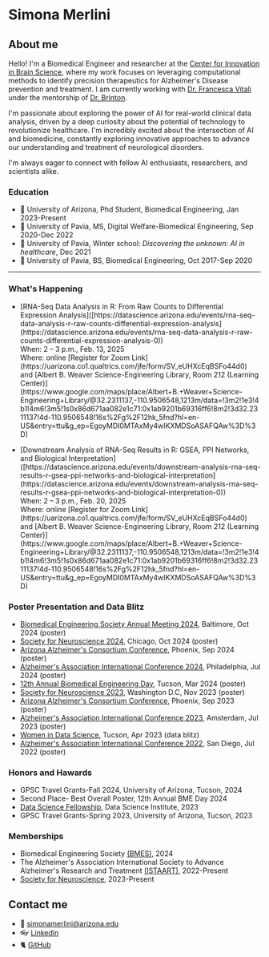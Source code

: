 # **Simona Merlini**

## About me
Hello! I'm a Biomedical Engineer and researcher at the [Center for Innovation in Brain Science](https://cibs.uahs.arizona.edu/), where my work focuses on leveraging computational methods to identify precision therapeutics for Alzheimer's Disease prevention and treatment. I am currently working with [Dr. Francesca Vitali](https://deptmedicine.arizona.edu/profile/francesca-vitali-phd) under the mentorship of [Dr. Brinton](https://healthsciences.arizona.edu/about/executive-leadership/roberta-diaz-brinton-phd).

I'm passionate about exploring the power of AI for real-world clinical data analysis, driven by a deep curiosity about the potential of technology to revolutionize healthcare. I'm incredibly excited about the intersection of AI and biomedicine, constantly exploring innovative approaches to advance our understanding and treatment of neurological disorders.

I'm always eager to connect with fellow AI enthusiasts, researchers, and scientists alike.

### Education 
- 🧬 University of Arizona, Phd Student, Biomedical Engineering, Jan 2023-Present
- :closed_book: University of Pavia, MS, Digital Welfare-Biomedical Engineering, Sep 2020-Dec 2022
- :telescope: University of Pavia, Winter school: _Discovering the unknown: AI in healthcare_, Dec 2021
- :green_book: University of Pavia, BS, Biomedical Engineering, Oct 2017-Sep 2020



---
### What's Happening
- <p> [RNA-Seq Data Analysis in R: From Raw Counts to Differential Expression Analysis]([https://datascience.arizona.edu/events/rna-seq-data-analysis-r-raw-counts-differential-expression-analysis](https://datascience.arizona.edu/events/rna-seq-data-analysis-r-raw-counts-differential-expression-analysis-0)) <br>When: 2 – 3 p.m., Feb. 13, 2025<br>Where: online [Register for Zoom Link](https://uarizona.co1.qualtrics.com/jfe/form/SV_eUHXcEqBSFo44d0) and [Albert B. Weaver Science-Engineering Library, Room 212 (Learning Center)](https://www.google.com/maps/place/Albert+B.+Weaver+Science-Engineering+Library/@32.2311137,-110.9506548,1213m/data=!3m2!1e3!4b1!4m6!3m5!1s0x86d671aa082e1c71:0x1ab9201b69316ff6!8m2!3d32.2311137!4d-110.9506548!16s%2Fg%2F12hk_5fnd?hl=en-US&entry=ttu&g_ep=EgoyMDI0MTAxMy4wIKXMDSoASAFQAw%3D%3D) </p>

- <p> [Downstream Analysis of RNA-Seq Results in R: GSEA, PPI Networks, and Biological Interpretation]([https://datascience.arizona.edu/events/downstream-analysis-rna-seq-results-r-gsea-ppi-networks-and-biological-interpretation](https://datascience.arizona.edu/events/downstream-analysis-rna-seq-results-r-gsea-ppi-networks-and-biological-interpretation-0)) <br>When: 2 – 3 p.m., Feb. 20, 2025<br>Where: online [Register for Zoom Link](https://uarizona.co1.qualtrics.com/jfe/form/SV_eUHXcEqBSFo44d0) and [Albert B. Weaver Science-Engineering Library, Room 212 (Learning Center)](https://www.google.com/maps/place/Albert+B.+Weaver+Science-Engineering+Library/@32.2311137,-110.9506548,1213m/data=!3m2!1e3!4b1!4m6!3m5!1s0x86d671aa082e1c71:0x1ab9201b69316ff6!8m2!3d32.2311137!4d-110.9506548!16s%2Fg%2F12hk_5fnd?hl=en-US&entry=ttu&g_ep=EgoyMDI0MTAxMy4wIKXMDSoASAFQAw%3D%3D) </p>

### Poster Presentation and Data Blitz
- [Biomedical Engineering Society Annual Meeting 2024](https://www.bmes.org/), Baltimore, Oct 2024 (poster)
- [Society for Neuroscience 2024](https://www.sfn.org/), Chicago, Oct 2024 (poster)
- [Arizona Alzheimer's Consortium Conference](https://azalz.org/), Phoenix, Sep 2024 (poster)
- [Alzheimer's Association International Conference 2024](https://aaic.alz.org/), Philadelphia, Jul 2024 (poster)
- [12th Annual Biomedical Engineering Day](https://bme.engineering.arizona.edu/news-events/bme-day), Tucson, Mar 2024 (poster)
- [Society for Neuroscience 2023](https://www.sfn.org/), Washington D.C, Nov 2023 (poster)
- [Arizona Alzheimer's Consortium Conference](https://azalz.org/), Phoenix, Sep 2023 (poster)
- [Alzheimer's Association International Conference 2023](https://aaic.alz.org/), Amsterdam, Jul 2023 (poster)
- [Women in Data Science](https://www.widsworldwide.org/), Tucson, Apr 2023 (data blitz)
- [Alzheimer's Association International Conference 2022](https://aaic.alz.org/), San Diego, Jul 2022 (poster)

### Honors and Hawards 
- GPSC Travel Grants-Fall 2024, University of Arizona, Tucson, 2024
- Second Place- Best Overall Poster, 12th Annual BME Day 2024
- [Data Science Fellowship](https://datascience.arizona.edu/education/data-science-fellows), Data Science Institute, 2023
- GPSC Travel Grants-Spring 2023, University of Arizona, Tucson, 2023


### Memberships
- Biomedical Engineering Society [(BMES)](https://www.bmes.org/), 2024
- The Alzheimer's Association International Society to Advance Alzheimer's Research and Treatment [(ISTAART)](https://istaart.alz.org/home), 2022-Present
- [Society for Neuroscience](https://www.sfn.org/membership/become-a-member), 2023-Present



## Contact me
- :envelope_with_arrow: simonamerlini@arizona.edu
- :eyeglasses: [Linkedin](https://www.linkedin.com/in/simona-merlini-42a336200)
- :cat2: [GitHub](https://github.com/merlinis12)


